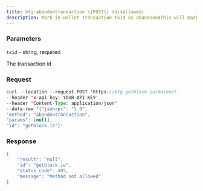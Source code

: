 ```yaml
---
title: btg:abandontransaction \[POST\] {disallowed}
description: Mark in-wallet transaction txid as abandonedThis will mark this transaction and all its in-wallet descendants asabandoned which will allow for their inputs to be respent. It can beused to replace stuck or evicted transactions.It only works on transactions which are not included in a block and arenot currently in the mempool.It has no effect on transactions which are already abandoned.
---
```


### Parameters


`txid` - string, required

The transaction id

### Request

``` java
curl --location --request POST 'https://btg.getblock.io/mainnet' 
--header 'x-api-key: YOUR-API-KEY' 
--header 'Content-Type: application/json' 
--data-raw '{"jsonrpc": "2.0",
"method": "abandontransaction",
"params": [null],
"id": "getblock.io"}'
```

###  Response

``` java
{
    "result": "null",
    "id": "getblock.io",
    "status_code": 405,
    "message": "Method not allowed"
}
```

